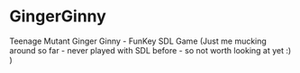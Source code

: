 # GingerGinny
 Teenage Mutant Ginger Ginny - FunKey SDL Game
 (Just me mucking around so far - never played with SDL before - so not worth looking at yet :) )
